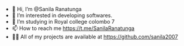 - 👋 Hi, I’m @Sanila Ranatunga
- 👀 I’m interested in developing softwares.
- 🌱 I’m studying in Royal college colombo 7 
- 📫 How to reach me https://t.me/SanilaRanatunga
- 👨‍💻 All of my projects are available at https://github.com/sanila2007

<!---
sanila2007/sanila2007 is a ✨ special ✨ repository because its `README.md` (this file) appears on your GitHub profile.
You can click the Preview link to take a look at your changes.
--->
